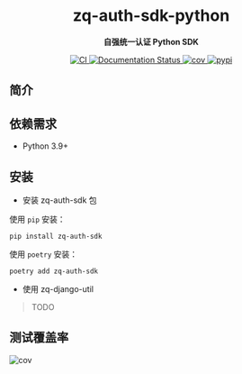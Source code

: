<div align="center">

# zq-auth-sdk-python
**自强统一认证 Python SDK**

<!-- markdownlint-disable-next-line MD036 -->
</div>

<p align="center">
  <a href="https://github.com/ZiqiangStudio/zq_auth_sdk_python/actions/workflows/test.yml">
    <img src="https://github.com/ZiqiangStudio/zq_auth_sdk_python/actions/workflows/test.yml/badge.svg" alt="CI">
  </a>
  <a href="https://zq_auth_sdk_python.readthedocs.io/en/latest/?badge=latest">
    <img src="https://readthedocs.org/projects/zq-django-util/badge/?version=latest" alt="Documentation Status" />
  </a>
  <a href="https://codecov.io/gh/ZiqiangStudio/zq_auth_sdk_python" >
    <img src="https://codecov.io/gh/ZiqiangStudio/zq_auth_sdk_python/branch/main/graph/badge.svg?token=CDhJ2Au01H" alt="cov"/>
  </a>
  <a href="https://pypi.org/project/zq-django-util/">
  <img src="https://img.shields.io/pypi/v/zq-auth-sdk" alt="pypi">
  </a>
</p>
<!-- markdownlint-enable MD033 -->

## 简介

## 依赖需求

- Python 3.9+

## 安装

- 安装 zq-auth-sdk 包

使用 `pip` 安装：
```shell
pip install zq-auth-sdk
```

使用 `poetry` 安装：
```shell
poetry add zq-auth-sdk
```

- 使用 zq-django-util

> TODO

## 测试覆盖率

![cov](https://codecov.io/gh/ZiqiangStudio/zq_auth_sdk_python/branch/main/graphs/sunburst.svg?token=CDhJ2Au01H)
